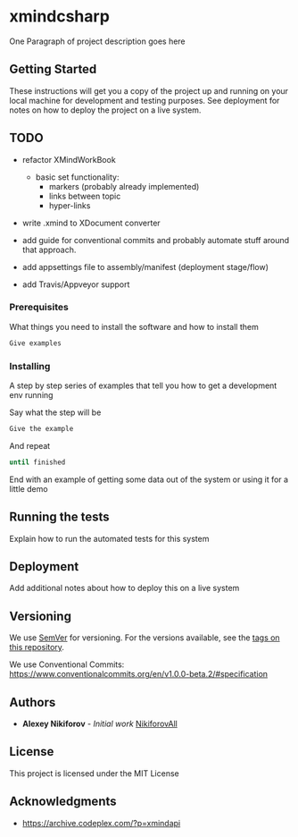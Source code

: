 # xmindcsharp

One Paragraph of project description goes here

## Getting Started

These instructions will get you a copy of the project up and running on your local machine for development and testing purposes. See deployment for notes on how to deploy the project on a live system.

## TODO


* refactor XMindWorkBook
  * basic set functionality:
    * markers (probably already implemented)
    * links between topic
    * hyper-links


* write .xmind to XDocument converter

* add guide for conventional commits and probably automate stuff around that approach.
* add appsettings file to assembly/manifest (deployment stage/flow)
* add Travis/Appveyor support
### Prerequisites

What things you need to install the software and how to install them

```csharp
Give examples
```

### Installing

A step by step series of examples that tell you how to get a development env running

Say what the step will be

```bash
Give the example
```

And repeat

```bash
until finished
```

End with an example of getting some data out of the system or using it for a little demo

## Running the tests

Explain how to run the automated tests for this system

## Deployment

Add additional notes about how to deploy this on a live system

## Versioning

We use [SemVer](http://semver.org/) for versioning. For the versions available, see the [tags on this repository](https://github.com/your/project/tags).

We use Conventional Commits: <https://www.conventionalcommits.org/en/v1.0.0-beta.2/#specification>

## Authors

* **Alexey Nikiforov** - *Initial work*  [NikiforovAll](https://github.com/NikiforovAll)

## License

This project is licensed under the MIT License

## Acknowledgments

* <https://archive.codeplex.com/?p=xmindapi>
